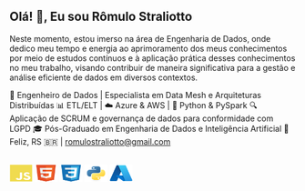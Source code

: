 ## Olá! 👋, Eu sou Rômulo Straliotto

Neste momento, estou imerso na área de Engenharia de Dados, onde dedico meu tempo e energia ao aprimoramento dos meus conhecimentos por meio de estudos contínuos e à aplicação prática desses conhecimentos no meu trabalho, visando contribuir de maneira significativa para a gestão e análise eficiente de dados em diversos contextos.

🚀 Engenheiro de Dados | Especialista em Data Mesh e Arquiteturas Distribuídas
📊 ETL/ELT | ☁️ Azure & AWS | 🐍 Python & PySpark
🔍 Aplicação de SCRUM e governança de dados para conformidade com LGPD
🎓 Pós-Graduado em Engenharia de Dados e Inteligência Artificial
📍 Feliz, RS 🇧🇷 | romulostraliotto@gmail.com



  <div style="display: inline_block"><br>
    <img align="center" alt="Romulostraliotto-Js" height="30" width="40" src="https://raw.githubusercontent.com/devicons/devicon/master/icons/javascript/javascript-plain.svg">
    <img align="center" alt="Romulostraliotto-HTML" height="30" width="40" src="https://raw.githubusercontent.com/devicons/devicon/master/icons/html5/html5-original.svg">
    <img align="center" alt="Romulostraliotto-CSS" height="30" width="40" src="https://raw.githubusercontent.com/devicons/devicon/master/icons/css3/css3-original.svg">
    <img align="center" alt="Romulostraliotto-Python" height="30" width="40" src="https://raw.githubusercontent.com/devicons/devicon/master/icons/python/python-original.svg">
	<img align="center" alt="Romulostraliotto-azure" height="30" width="40" src="https://raw.githubusercontent.com/devicons/devicon/master/icons/azure/azure-original.svg">	
    
  </div>
    </a>  
  <div> 
